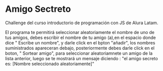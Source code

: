 <h1> Amigo Sectreto</h1> 

Challenge del curso introductorio de programación con JS de Alura Latam.

El programa te permitirá seleccionar aleatoriamente el nombre de uno de tus amigos,
debes escribir el nombre de tu amigo (a),en  el espacio donde dice " Escribe un nombre",
y darle click en el bpton "añadir", los nombres suministrados apareceran debajo,
posteriormente debes darle click en el boton, " Sortear amigo", para seleccionar aleatoriamnete 
un amigo de la lista anterior, luego  se te mostrará  un mensaje
diciendo : "el amigo secreto es: [Nombre seleccionado aleatoriamente]"

